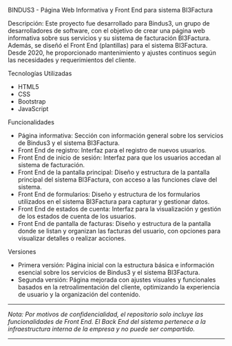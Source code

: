 BINDUS3 - Página Web Informativa y Front End para sistema BI3Factura

Descripción: Este proyecto fue desarrollado para Bindus3, un grupo de desarrolladores de software, con el objetivo de crear una página web informativa sobre sus servicios y su sistema de facturación BI3Factura. Además, se diseñó el Front End (plantillas) para el sistema BI3Factura. Desde 2020, he proporcionado mantenimiento y ajustes continuos según las necesidades y requerimientos del cliente.

Tecnologías Utilizadas

* HTML5
* CSS
* Bootstrap
* JavaScript

Funcionalidades

* Página informativa: Sección con información general sobre los servicios de Bindus3 y el sistema BI3Factura.
* Front End de registro: Interfaz para el registro de nuevos usuarios.
* Front End de inicio de sesión: Interfaz para que los usuarios accedan al sistema de facturación.
* Front End de la pantalla principal: Diseño y estructura de la pantalla principal del sistema BI3Factura, con acceso a las funciones clave del sistema.
* Front End de formularios: Diseño y estructura de los formularios utilizados en el sistema BI3Factura para capturar y gestionar datos.
* Front End de estados de cuenta: Interfaz para la visualización y gestión de los estados de cuenta de los usuarios.
* Front End de pantalla de facturas: Diseño y estructura de la pantalla donde se listan y organizan las facturas del usuario, con opciones para visualizar detalles o realizar acciones.

Versiones
* Primera versión: Página inicial con la estructura básica e información esencial sobre los servicios de Bindus3 y el sistema BI3Factura.
* Segunda versión: Página mejorada con ajustes visuales y funcionales basados en la retroalimentación del cliente, optimizando la experiencia de usuario y la organización del contenido.

---
*Nota: Por motivos de confidencialidad, el repositorio solo incluye las funcionalidades de Front End. El Back End del sistema pertenece a la infraestructura interna de la empresa y no puede ser compartido.*

---

  

